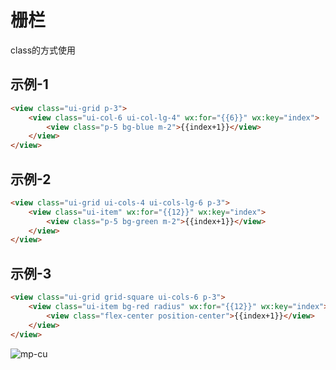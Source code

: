 <div class="mp-cu-doc-view">
<div class="mp-cu-doc">

# 栅栏

class的方式使用

## 示例-1

```html
<view class="ui-grid p-3">
    <view class="ui-col-6 ui-col-lg-4" wx:for="{{6}}" wx:key="index">
        <view class="p-5 bg-blue m-2">{{index+1}}</view>
    </view>
</view>
```

## 示例-2

```html
<view class="ui-grid ui-cols-4 ui-cols-lg-6 p-3">
    <view class="ui-item" wx:for="{{12}}" wx:key="index">
        <view class="p-5 bg-green m-2">{{index+1}}</view>
    </view>
</view>
```

## 示例-3

```html
<view class="ui-grid grid-square ui-cols-6 p-3">
    <view class="ui-item bg-red radius" wx:for="{{12}}" wx:key="index">
        <view class="flex-center position-center">{{index+1}}</view>
    </view>
</view>
```

</div>
<div class="mp-cu-doc-image" style="max-height: 780px;">

![mp-cu](https://colorui-assest.vercel.app/mp-cu-doc/grid.jpg)

</div>
</div>